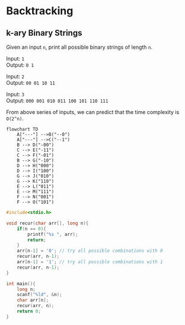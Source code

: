 # Backtracking

## k-ary Binary Strings

Given an input `n`, print all possible binary strings of length `n`.

Input: `1`  
Output: `0 1`

Input: `2`  
Output: `00 01 10 11`

Input: `3`  
Output: `000 001 010 011 100 101 110 111`

From above series of inputs, we can predict that the time complexity is `O(2^n)`.

```mermaid
flowchart TD
    A["---"] -->B("--0")
    A["---"] -->C("--1")
    B --> D("-00")
    C --> E("-11")
    C --> F("-01")
    B --> G("-10")
    D --> H("000")
    D --> I("100")
    G --> J("010")
    G --> K("110")
    E --> L("011")
    E --> M("111")
    F --> N("001")
    F --> O("101")
```

```c
#include<stdio.h>

void recur(char arr[], long n){
    if(n == 0){
        printf("%s ", arr);
        return;
    }
    arr[n-1] = '0'; // try all possible combinations with 0
    recur(arr, n-1);
    arr[n-1] = '1'; // try all possible combinations with 1
    recur(arr, n-1);
}

int main(){
    long n;
    scanf("%ld", &n);
    char arr[n];
    recur(arr, n);
    return 0;
}
```
